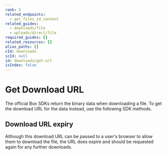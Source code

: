 ```yaml
---
rank: 3
related_endpoints:
  - get_files_id_content
related_guides:
  - downloads/file
  - uploads/direct/file
required_guides: []
related_resources: []
alias_paths: []
cId: downloads
scId: null
id: downloads/get-url
isIndex: false
---
```

# Get Download URL

The official Box SDKs return the binary data when downloading a file. To get the download URL for the data instead, use the following SDK methods.

<Samples id="get_files_id_content" variant="get_url">

</Samples>

## Download URL expiry

Although this download URL can be passed to a user's browser to allow them to download the file, the URL does expire and should be requested again for any further downloads.

[api]: e://get_files_id_content

